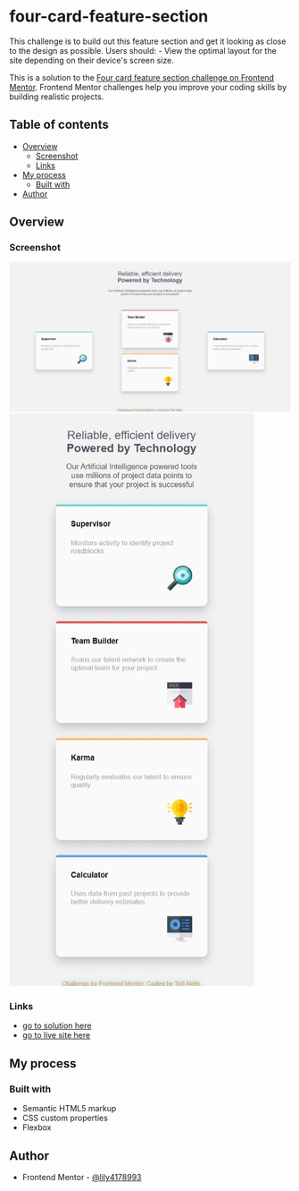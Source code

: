 # four-card-feature-section
 This challenge is to build out this feature section and get it looking as close to the design as possible. Users should:  - View the optimal layout for the site depending on their device's screen size.

This is a solution to the [Four card feature section challenge on Frontend Mentor](https://www.frontendmentor.io/challenges/four-card-feature-section-weK1eFYK). Frontend Mentor challenges help you improve your coding skills by building realistic projects.

## Table of contents

- [Overview](#overview)
  - [Screenshot](#screenshot)
  - [Links](#links)
- [My process](#my-process)
  - [Built with](#built-with)
- [Author](#author)




## Overview

### Screenshot

![desktop-preview](https://github.com/lily4178993/four-card-feature-section/blob/main/design/desktop-preview.jpeg?raw=true)
![mobile-preview](https://github.com/lily4178993/four-card-feature-section/blob/main/design/mobile-preview.jpeg)

### Links

- [go to solution here]()
- [go to live site here]()




## My process

### Built with

- Semantic HTML5 markup
- CSS custom properties
- Flexbox




## Author

- Frontend Mentor - [@lily4178993](https://www.frontendmentor.io/profile/lily4178993)
